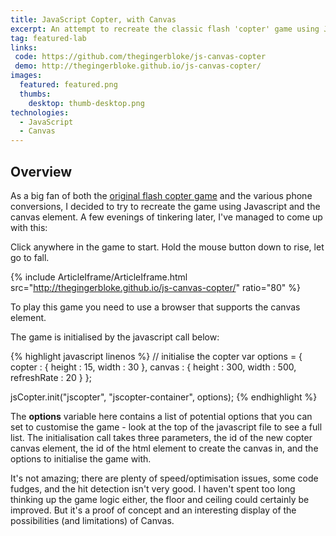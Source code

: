 ```yaml
---
title: JavaScript Copter, with Canvas
excerpt: An attempt to recreate the classic flash 'copter' game using Javascript and canvas
tag: featured-lab
links:
 code: https://github.com/thegingerbloke/js-canvas-copter
 demo: http://thegingerbloke.github.io/js-canvas-copter/
images:
  featured: featured.png
  thumbs:
    desktop: thumb-desktop.png
technologies:
  - JavaScript
  - Canvas
---
```


## Overview

As a big fan of both the [original flash copter game](http://www.coptergame.net/) and the various phone conversions, I decided to try to recreate the game using Javascript and the canvas element.  A few evenings of tinkering later, I've managed to come up with this:

Click anywhere in the game to start.  Hold the mouse button down to rise, let go to fall.

{% include ArticleIframe/ArticleIframe.html src="http://thegingerbloke.github.io/js-canvas-copter/" ratio="80" %}

To play this game you need to use a browser that supports the canvas element.

The game is initialised by the javascript call below:


{% highlight javascript linenos %}
// initialise the copter
var options = {
    copter : {
        height : 15,
        width : 30
    },
    canvas : {
        height : 300,
        width : 500,
        refreshRate : 20
    }
};

jsCopter.init("jscopter", "jscopter-container", options);
{% endhighlight %}


The **options** variable here contains a list of potential options that you can set to customise the game - look at the top of the javascript file to see a full list.  The initialisation call takes three parameters, the id of the new copter canvas element, the id of the html element to create the canvas in, and the options to initialise the game with.

It's not amazing; there are plenty of speed/optimisation issues, some code fudges, and the hit detection isn't very good. I haven't spent too long thinking up the game logic either, the floor and ceiling could certainly be improved.   But it's a proof of concept and an interesting display of the possibilities (and limitations) of Canvas.
